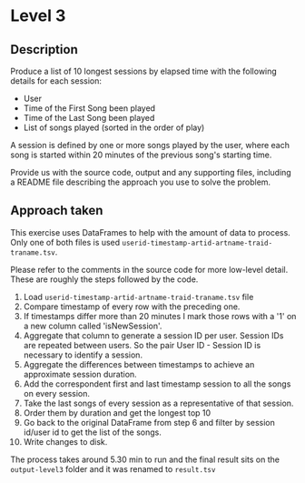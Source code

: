 # Level 3

## Description

Produce a list of 10 longest sessions by elapsed time with the following details for each session:

- User
- Time of the First Song been played
- Time of the Last Song been played
- List of songs played (sorted in the order of play)

A session is defined by one or more songs played by the user, 
where each song is started within 20 minutes of the previous song's starting time.

Provide us with the source code, output and any supporting files, 
including a README file describing the approach you use to solve the problem.

## Approach taken

This exercise uses DataFrames to help with the amount of data to process. Only one of both files is used `userid-timestamp-artid-artname-traid-traname.tsv`. 

Please refer to the comments in the source code for more low-level detail. These are roughly the steps followed by the code.

1. Load `userid-timestamp-artid-artname-traid-traname.tsv` file
2. Compare timestamp of every row with the preceding one.
3. If timestamps differ more than 20 minutes I mark those rows with a '1' on a new column called 'isNewSession'.
4. Aggregate that column to generate a session ID per user. Session IDs are repeated between users. So the pair User ID - Session ID is necessary to identify a session.
5. Aggregate the differences between timestamps to achieve an approximate session duration.
6. Add the correspondent first and last timestamp session to all the songs on every session.
7. Take the last songs of every session as a representative of that session.
8. Order them by duration and get the longest top 10
9. Go back to the original DataFrame from step 6 and filter by session id/user id to get the list of the songs.
10. Write changes to disk.

The process takes around 5.30 min to run and the final result sits on the `output-level3` folder and it was renamed to `result.tsv`
